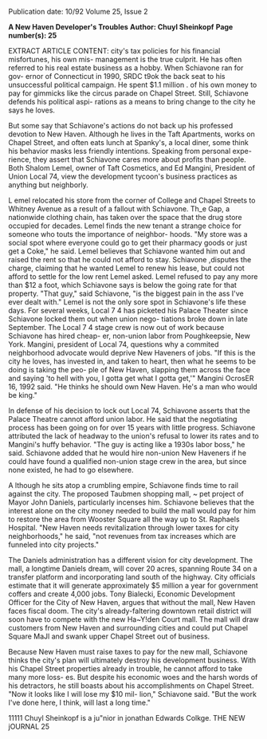 Publication date: 10/92
Volume 25, Issue 2

**A New Haven Developer's Troubles**
**Author: Chuyl Sheinkopf**
**Page number(s): 25**

EXTRACT ARTICLE CONTENT:
city's tax policies for his financial misfortunes, his own mis-
management is the true culprit. He has often referred to his 
real estate business as a hobby. When Schiavone ran for gov-
ernor of Connecticut in 1990, SRDC t9ok the back seat to 
his unsuccessful political campaign. He spent $1.1 million . 
of his own money to pay for gimmicks like the circus parade 
on Chapel Street. Still, Schiavone defends his political aspi-
rations as a means to bring change to the city he says he 
loves. 

But some say that Schiavone's actions do not back up 
his professed devotion to New Haven. Although he lives in 
the Taft Apartments, works on Chapel Street, and often eats 
lunch at Spanky's, a local diner, some think his behavior 
masks less friendly intentions. Speaking from personal expe-
rience, they assert that Schiavone cares more about profits 
than people. Both Shalom Lemel, owner of Taft Cosmetics, 
and Ed Mangini, President of Union Local 74, view the 
development tycoon's business practices as anything but 
neighborly. 

L
emel relocated his store from the corner of College 
and Chapel Streets to Whitney Avenue as a result of a 
fallout with Schiavone. Th_e Gap, a nationwide 
clothing chain, has taken over the space that the drug store 
occupied for decades. Lemel finds the new tenant a strange 
choice for someone who touts the importance of neighbor-
hoods. "My store was a social spot where everyone could go 
to get their pharmacy goods or just get a Coke," he said. 
Lemel believes that Schiavone wanted him out and raised 
the rent so that he could not afford to stay. 
Schiavone ,disputes the charge, claiming that he wanted 
Lemel to renew his lease, but could not afford to settle for 
the low rent Lemel asked. Lemel refused to pay any more 
than $12 a foot, which Schiavone says is below the going 
rate for that property. "That guy," said Schiavone, "is the 
biggest pain in the ass I've ever dealt with." 
Lemel is not the only sore spot in Schiavone's life these 
days. For several weeks, Local 7 4 has picketed his Palace 
Theater since Schiavone locked them out when union nego-
tiations broke down in late September. The Local 7 4 stage 
crew is now out of work because Schiavone has hired cheap-
er, non-union labor from Poughkeepsie, New York. 
Mangini, president of Local 74, questions why a commited 
neighborhood advocate would deprive New Haveners of 
jobs. "If this is the city he loves, has invested in, and taken 
to heart, then what he seems to be doing is taking the peo-
ple of New Haven, slapping them across the face and saying 
'to hell with you, I gotta get what I gotta get,'" Mangini 
OcrosER 16, 1992 
said. "He thinks he should own New Haven. He's a man 
who would be king." 

In defense of his decision to lock out Local 74, 
Schiavone asserts that the Palace Theatre cannot afford 
union labor. He said that the negotiating process has been 
going on for over 15 years with little progress. Schiavone 
attributed the lack of headway to the union's refusal to 
lower its rates and to Mangini's huffy behavior. "The guy is 
acting like a 1930s labor boss," he said. Schiavone added 
that he would hire non-union New Haveners if he could 
have found a qualified non-union stage crew in the area, but 
since none existed, he had to go elsewhere. 

A
lthough he sits atop a crumbling empire, Schiavone 
finds time to rail against the city. The proposed 
Taubmen shopping mall, ~ pet project of Mayor 
John Daniels, particularly incenses him. Schiavone believes 
that the interest alone on the city money needed to build 
the mall would pay for him to restore the area from Wooster 
Square all the way up to St. Raphaels Hospital. "New 
Haven needs revitalization through lower taxes for city 
neighborhoods," he said, "not revenues from tax increases 
which are funneled into city projects." 

The Daniels administration has a different vision for 
city development. The mall, a longtime Daniels dream, will 
cover 20 acres, spanning Route 34 on a transfer platform 
and incorporating land south of the highway. City officials 
estimate that it will generate approximately $5 million a 
year for government coffers and create 4,000 jobs. Tony 
Bialecki, Economic Development Officer for the City of 
New Haven, argues that without the mall, New Haven faces 
fiscal doom. The city's already-faltering downtown retail 
district will soon have to compete with the new Ha~Y!den 
Court mall. The mall will draw customers from New Haven 
and surrounding cities and could put Chapel Square MaJl 
and swank upper Chapel Street out of business. 

Because New Haven must raise taxes to pay for the new 
mall, Schiavone thinks the city's plan will ultimately destroy 
his development business. With his Chapel Street properties 
already in trouble, he cannot afford to take many more loss-
es. But despite his economic woes and the harsh words of 
his detractors, he still boasts about his accomplishments on 
Chapel Street. "Now it looks like I will lose my $10 mil-
lion," Schiavone said. "But the work I've done here, I 
think, will last a long time." 

11111 
Chuyl Sheinkopf is a ju"nior in jonathan Edwards Colkge. 
THE NEW jOURNAL 25